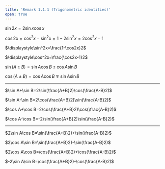 ```yaml
---
title: 'Remark 1.1.1 (Trigonometric identities)'
open: true
---
```


$\sin2x=2\sin x\cos x$

$\cos2x=\cos^2x-\sin^2x=1-2\sin^2x=2\cos^2x-1$

$\displaystyle\sin^2x=\frac{1-\cos2x}2$

$\displaystyle\cos^2x=\frac{\cos2x-1}2$

<div id='mark' />

$\sin(A\pm B)=\sin A\cos B\pm\cos A\sin B$

$\cos(A\pm B)=\cos A\cos B\mp\sin A\sin B$

---

$\sin A+\sin B=2\sin(\frac{A+B}2)\cos(\frac{A-B}2)$

$\sin A-\sin B=2\cos(\frac{A+B}2)\sin(\frac{A-B}2)$

$\cos A+\cos B=2\cos(\frac{A+B}2)\cos(\frac{A-B}2)$

$\cos A-\cos B=-2\sin(\frac{A+B}2)\sin(\frac{A-B}2)$

---

$2\sin A\cos B=\sin(\frac{A+B}2)+\sin(\frac{A-B}2)$

$2\cos A\sin B=\sin(\frac{A+B}2)-\sin(\frac{A-B}2)$

$2\cos A\cos B=\cos(\frac{A+B}2)+\cos(\frac{A-B}2)$

$-2\sin A\sin B=\cos(\frac{A+B}2)-\cos(\frac{A-B}2)$
